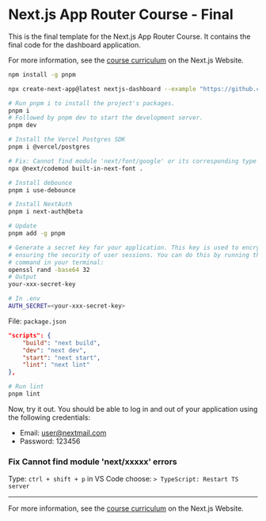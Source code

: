 # Next.js App Router Course - Final

This is the final template for the Next.js App Router Course. It contains the final code for the dashboard application.

For more information, see the [course curriculum](https://nextjs.org/learn) on the Next.js Website.

```sh
npm install -g pnpm

npx create-next-app@latest nextjs-dashboard --example "https://github.com/vercel/next-learn/tree/main/dashboard/starter-example" --use-pnpm

# Run pnpm i to install the project's packages.
pnpm i
# Followed by pnpm dev to start the development server.
pnpm dev

# Install the Vercel Postgres SDK
pnpm i @vercel/postgres

# Fix: Cannot find module 'next/font/google' or its corresponding type declarations
npx @next/codemod built-in-next-font .

# Install debounce
pnpm i use-debounce

# Install NextAuth
pnpm i next-auth@beta

# Update
pnpm add -g pnpm

# Generate a secret key for your application. This key is used to encrypt cookies, 
# ensuring the security of user sessions. You can do this by running the following 
# command in your terminal:
openssl rand -base64 32
# Output
your-xxx-secret-key

# In .env
AUTH_SECRET=<your-xxx-secret-key>
```

File: `package.json`
```json
"scripts": {
    "build": "next build",
    "dev": "next dev",
    "start": "next start",
    "lint": "next lint"
},
```

```sh
# Run lint
pnpm lint
```

Now, try it out. You should be able to log in and out of your application 
using the following credentials:

- Email: user@nextmail.com
- Password: 123456

### Fix Cannot find module 'next/xxxxx' errors

Type: `ctrl + shift + p` in VS Code
choose: `> TypeScript: Restart TS server`

----
For more information, see the [course curriculum](https://nextjs.org/learn) on the Next.js Website.
